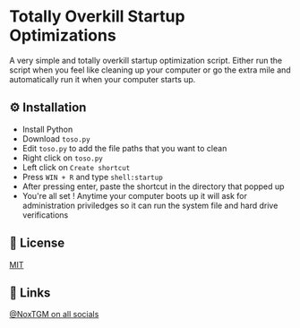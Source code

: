 # Totally Overkill Startup Optimizations

A very simple and totally overkill startup optimization script. Either run the script when you feel like cleaning up your computer or go the extra mile and automatically run it when your computer starts up.

## ⚙️ Installation

* Install Python
* Download `toso.py`
* Edit `toso.py` to add the file paths that you want to clean
* Right click on `toso.py`
* Left click on `Create shortcut`
* Press `WIN + R` and type `shell:startup`
* After pressing enter, paste the shortcut in the directory that popped up
* You're all set ! Anytime your computer boots up it will ask for administration priviledges so it can run the system file and hard drive verifications

## 🔑 License

[MIT](https://choosealicense.com/licenses/mit/)

## 🔗 Links

[@NoxTGM on all socials](https://bento.me/noxtgm)
